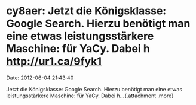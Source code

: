 cy8aer: Jetzt die Königsklasse: Google Search. Hierzu benötigt man eine etwas leistungsstärkere Maschine: für YaCy. Dabei h http://ur1.ca/9fyk1
===============================================================================================================================================

Date: 2012-06-04 21:43:40

Jetzt die Königsklasse: Google Search. Hierzu benötigt man eine etwas
leistungsstärkere Maschine: für YaCy. Dabei
h[...](http://identi.ca/attachment/70240384 "Show more"){.attachment
.more}
